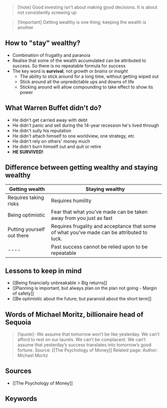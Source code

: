 > [!note] Good investing isn't about making good decisions. It is about not consistently screwing up

> [!important] Getting wealthy is one thing; keeping the wealth is another

## How to "stay" wealthy?
- Combination of frugality and paranoia
- Realise that some of the wealth accumulated can be attributed to success. So there is no repeatable formula for success
- The key word is **survival**, not *growth* or *brains* or *insight*
	- The ability to stick around for a long time, without getting wiped out
	- Stick around all the unpredictable ups and downs of life
	- Sticking around will allow compounding to take effect to show its power

## What Warren Buffet didn't do?
- He didn't get carried away with debt
- He didn't panic and sell during the 14-year recession he's lived through
- He didn't sully his reputation
- He didn't attach himself to one worldview, one strategy, etc
- He didn't rely on others' money much
- He didn't burn himself out and quit or retire
- **HE SURVIVED!**

## Difference between getting wealthy and staying wealthy
| **Getting wealth** | **Staying wealthy** |
|----------------|-----------------|
| Requires taking risks | Requires humility
| Being optimistic | Fear that what you've made can be taken away from you just as fast
| Putting yourself out there | Requires frugality and acceptance that some of what you've made can be attributed to luck.
| ---- | Past success cannot be relied upon to be repeatable

## Lessons to keep in mind
- [[Being financially unbreakable > Big returns]]
- [[Planning is important, but always plan on the plan not going - Margin of safety]]
- [[Be optimistic about the future; but paranoid about the short term]]

## Words of Michael Moritz, billionaire head of Sequoia

> [!quote]- We assume that tomorrow won’t be like yesterday. We can’t afford to rest on our laurels. We can’t be complacent. We can’t assume that yesterday’s success translates into tomorrow’s good fortune.
> Source: [[The Psychology of Money]]
> Related page:
> Author: Michael Moritz

## Sources
- [[The Psychology of Money]]
## Keywords
